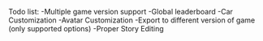 Todo list:
-Multiple game version support
-Global leaderboard
-Car Customization
-Avatar Customization
-Export to different version of game (only supported options)
-Proper Story Editing
